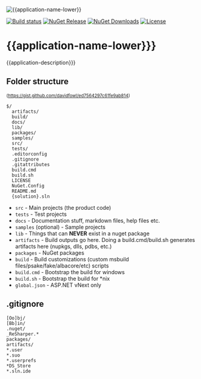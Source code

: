 <img src="{{logo-img-url}}" alt="{{application-name-lower}}">

[![Build status](https://ci.appveyor.com/api/projects/status/q261l3sbokafmx1o/branch/master?svg=true)](https://ci.appveyor.com/project/relay/{{application-name-lower}}/branch/master)
[![NuGet Release](http://img.shields.io/nuget/v/{{application-name-lower}}.svg)](https://www.nuget.org/packages/{{application-name-lower}}/)
[![NuGet Downloads](https://img.shields.io/nuget/dt/{{application-name-lower}}.svg)](https://www.nuget.org/packages/{{application-name-lower}})
[![License](https://img.shields.io/github/license/relay-dev/{{application-name-lower}}.svg)](https://github.com/relay-dev/core/{{application-name-lower}}/master/LICENSE)

# {{application-name-lower}}}

{{application-description}}}

## Folder structure
<sub>(https://gist.github.com/davidfowl/ed7564297c61fe9ab814)<sub>

```
$/
  artifacts/
  build/
  docs/
  lib/
  packages/
  samples/
  src/
  tests/
  .editorconfig
  .gitignore
  .gitattributes
  build.cmd
  build.sh
  LICENSE
  NuGet.Config
  README.md
  {solution}.sln
```


- `src` - Main projects (the product code)
- `tests` - Test projects
- `docs` - Documentation stuff, markdown files, help files etc.
- `samples` (optional) - Sample projects
- `lib` - Things that can **NEVER** exist in a nuget package
- `artifacts` - Build outputs go here. Doing a build.cmd/build.sh generates artifacts here (nupkgs, dlls, pdbs, etc.)
- `packages` - NuGet packages
- `build` - Build customizations (custom msbuild files/psake/fake/albacore/etc) scripts
- `build.cmd` - Bootstrap the build for windows
- `build.sh` - Bootstrap the build for *nix
- `global.json` - ASP.NET vNext only

## .gitignore
```
[Oo]bj/
[Bb]in/
.nuget/
_ReSharper.*
packages/
artifacts/
*.user
*.suo
*.userprefs
*DS_Store
*.sln.ide
```

